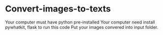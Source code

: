 # Convert-images-to-texts

Your computer must have python pre-installed
Your computer need install pywhatkit, flask to run this code
Put your images convered into input folder.
